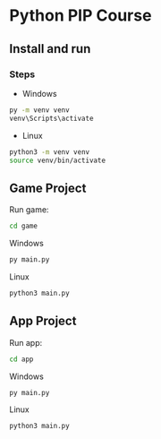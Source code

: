 # Python PIP Course

## Install and run
### Steps
- Windows
```sh
py -m venv venv
venv\Scripts\activate
```

- Linux
```sh
python3 -m venv venv
source venv/bin/activate
```

## Game Project
Run game:

```sh
cd game
```
Windows
```sh
py main.py
```
Linux
```sh
python3 main.py
```

## App Project
Run app:

```sh
cd app
```
Windows
```sh
py main.py
```
Linux
```sh
python3 main.py


